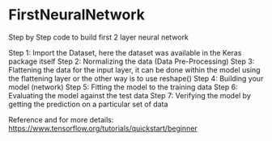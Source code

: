 # FirstNeuralNetwork

Step by Step code to build first 2 layer neural network

Step 1:
        Import the Dataset, here the dataset was available in the Keras package itself 
Step 2:
        Normalizing the data (Data Pre-Processing)
Step 3: 
        Flattening the data for the input layer, it can be done within the model using the flattening layer or the other way is to use reshape()
Step 4:
        Building your model (network)
Step 5: 
        Fitting the model to the training data
Step 6: 
        Evaluating the model against the test data
Step 7:
        Verifying the model by getting the prediction on a particular set of data
        
Reference and for more details:      
https://www.tensorflow.org/tutorials/quickstart/beginner 
